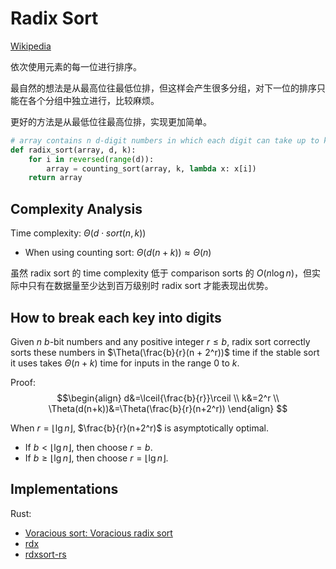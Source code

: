 # Radix Sort
[Wikipedia](https://en.wikipedia.org/wiki/Radix_sort)

依次使用元素的每一位进行排序。

最自然的想法是从最高位往最低位排，但这样会产生很多分组，对下一位的排序只能在各个分组中独立进行，比较麻烦。

更好的方法是从最低位往最高位排，实现更加简单。

```python
# array contains n d-digit numbers in which each digit can take up to k possible values
def radix_sort(array, d, k):
    for i in reversed(range(d)):
        array = counting_sort(array, k, lambda x: x[i])
    return array
```

## Complexity Analysis
Time complexity: $\Theta(d\cdot sort(n, k))$
- When using counting sort: $\Theta(d(n+k))\approx \Theta(n)$

虽然 radix sort 的 time complexity 低于 comparison sorts 的 $O(n\log n)$，但实际中只有在数据量至少达到百万级别时 radix sort 才能表现出优势。

## How to break each key into digits
Given $n$ $b$-bit numbers and any positive integer $r\le b$, radix sort correctly sorts these numbers in $\Theta(\frac{b}{r}(n + 2^r))$ time if the stable sort it uses takes $\Theta(n+k)$ time for inputs in the range $0$ to $k$.

Proof:
$$\begin{align}
d&=\lceil{\frac{b}{r}}\rceil \\
k&=2^r \\
\Theta(d(n+k))&=\Theta(\frac{b}{r}(n+2^r))
\end{align}
$$

When $r=\lfloor \lg{n} \rfloor$, $\frac{b}{r}(n+2^r)$ is asymptotically optimal.
- If $b<\lfloor \lg{n}\rfloor$, then choose $r=b$.
- If $b\ge \lfloor \lg{n}\rfloor$, then choose $r=\lfloor \lg{n} \rfloor$.

## Implementations
Rust:
- [Voracious sort: Voracious radix sort](https://github.com/lakwet/voracious_sort)
- [rdx](https://docs.rs/rdx/latest/rdx/)
- [rdxsort-rs](https://github.com/crepererum/rdxsort-rs)
